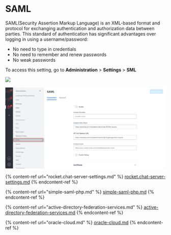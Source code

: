 # SAML

SAML(Security Assertion Markup Language) is an XML-based format and protocol for exchanging authentication and authorization data between parties. This standard of authentication has significant advantages over logging in using a username/password:

* No need to type in credentials
* No need to remember and renew passwords
* No weak passwords

To access this setting, go to **Administration** > **Settings** > **SML**

![](<../../../../.gitbook/assets/administration >)

![](<../../../../.gitbook/assets/image (677) (1) (1).png>)

{% content-ref url="rocket.chat-server-settings.md" %}
[rocket.chat-server-settings.md](rocket.chat-server-settings.md)
{% endcontent-ref %}

{% content-ref url="simple-saml-php.md" %}
[simple-saml-php.md](simple-saml-php.md)
{% endcontent-ref %}

{% content-ref url="active-directory-federation-services.md" %}
[active-directory-federation-services.md](active-directory-federation-services.md)
{% endcontent-ref %}

{% content-ref url="oracle-cloud.md" %}
[oracle-cloud.md](oracle-cloud.md)
{% endcontent-ref %}
